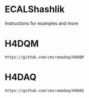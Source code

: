 ECALShashlik
============

Instructions for examples and more


H4DQM
====

    https://github.com/cmsromadaq/H4DQM

H4DAQ
====

    https://github.com/cmsromadaq/H4DAQ